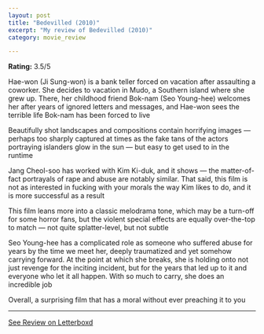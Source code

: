 ```yaml
---
layout: post
title: "Bedevilled (2010)"
excerpt: "My review of Bedevilled (2010)"
category: movie_review

---
```


**Rating:** 3.5/5

Hae-won (Ji Sung-won) is a bank teller forced on vacation after assaulting a coworker. She decides to vacation in Mudo, a Southern island where she grew up. There, her childhood friend Bok-nam (Seo Young-hee) welcomes her after years of ignored letters and messages, and Hae-won sees the terrible life Bok-nam has been forced to live

Beautifully shot landscapes and compositions contain horrifying images — perhaps too sharply captured at times as the fake tans of the actors portraying islanders glow in the sun — but easy to get used to in the runtime

Jang Cheol-soo has worked with Kim Ki-duk, and it shows — the matter-of-fact portrayals of rape and abuse are notably similar. That said, this film is not as interested in fucking with your morals the way Kim likes to do, and it is more successful as a result

This film leans more into a classic melodrama tone, which may be a turn-off for some horror fans, but the violent special effects are equally over-the-top to match — not quite splatter-level, but not subtle

Seo Young-hee has a complicated role as someone who suffered abuse for years by the time we meet her, deeply traumatized and yet somehow carrying forward. At the point at which she breaks, she is holding onto not just revenge for the inciting incident, but for the years that led up to it and everyone who let it all happen. With so much to carry, she does an incredible job

Overall, a surprising film that has a moral without ever preaching it to you

<hr>

[See Review on Letterboxd](https://boxd.it/4vMUoF)
